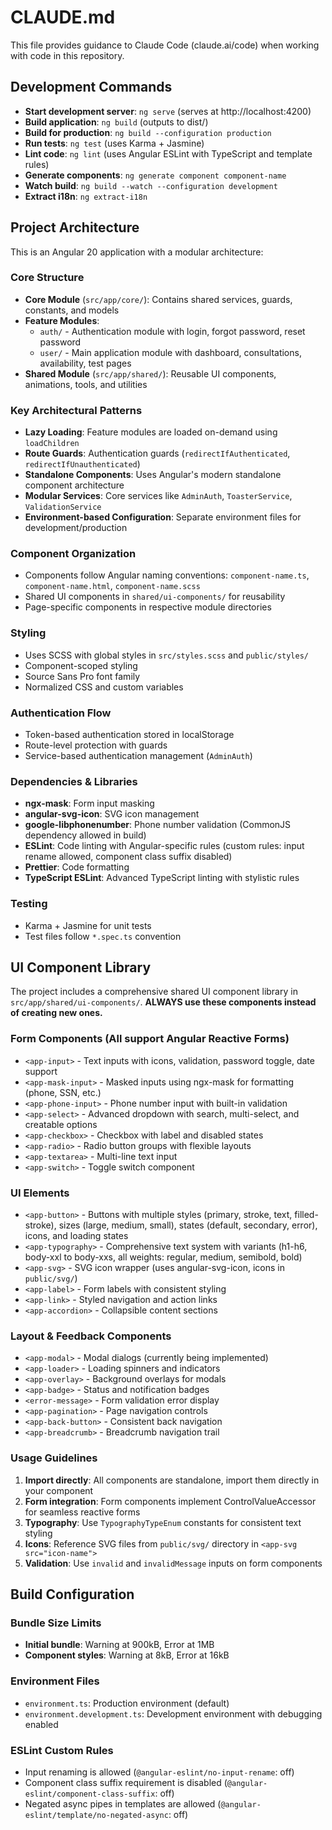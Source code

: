 # CLAUDE.md

This file provides guidance to Claude Code (claude.ai/code) when working with code in this repository.

## Development Commands

- **Start development server**: `ng serve` (serves at http://localhost:4200)
- **Build application**: `ng build` (outputs to dist/)
- **Build for production**: `ng build --configuration production`
- **Run tests**: `ng test` (uses Karma + Jasmine)
- **Lint code**: `ng lint` (uses Angular ESLint with TypeScript and template rules)
- **Generate components**: `ng generate component component-name`
- **Watch build**: `ng build --watch --configuration development`
- **Extract i18n**: `ng extract-i18n`

## Project Architecture

This is an Angular 20 application with a modular architecture:

### Core Structure
- **Core Module** (`src/app/core/`): Contains shared services, guards, constants, and models
- **Feature Modules**: 
  - `auth/` - Authentication module with login, forgot password, reset password
  - `user/` - Main application module with dashboard, consultations, availability, test pages
- **Shared Module** (`src/app/shared/`): Reusable UI components, animations, tools, and utilities

### Key Architectural Patterns
- **Lazy Loading**: Feature modules are loaded on-demand using `loadChildren`
- **Route Guards**: Authentication guards (`redirectIfAuthenticated`, `redirectIfUnauthenticated`)
- **Standalone Components**: Uses Angular's modern standalone component architecture
- **Modular Services**: Core services like `AdminAuth`, `ToasterService`, `ValidationService`
- **Environment-based Configuration**: Separate environment files for development/production

### Component Organization
- Components follow Angular naming conventions: `component-name.ts`, `component-name.html`, `component-name.scss`
- Shared UI components in `shared/ui-components/` for reusability
- Page-specific components in respective module directories

### Styling
- Uses SCSS with global styles in `src/styles.scss` and `public/styles/`
- Component-scoped styling
- Source Sans Pro font family
- Normalized CSS and custom variables

### Authentication Flow
- Token-based authentication stored in localStorage
- Route-level protection with guards
- Service-based authentication management (`AdminAuth`)

### Dependencies & Libraries
- **ngx-mask**: Form input masking
- **angular-svg-icon**: SVG icon management  
- **google-libphonenumber**: Phone number validation (CommonJS dependency allowed in build)
- **ESLint**: Code linting with Angular-specific rules (custom rules: input rename allowed, component class suffix disabled)
- **Prettier**: Code formatting
- **TypeScript ESLint**: Advanced TypeScript linting with stylistic rules

### Testing
- Karma + Jasmine for unit tests
- Test files follow `*.spec.ts` convention

## UI Component Library

The project includes a comprehensive shared UI component library in `src/app/shared/ui-components/`. **ALWAYS use these components instead of creating new ones.**

### Form Components (All support Angular Reactive Forms)
- `<app-input>` - Text inputs with icons, validation, password toggle, date support
- `<app-mask-input>` - Masked inputs using ngx-mask for formatting (phone, SSN, etc.)
- `<app-phone-input>` - Phone number input with built-in validation
- `<app-select>` - Advanced dropdown with search, multi-select, and creatable options
- `<app-checkbox>` - Checkbox with label and disabled states
- `<app-radio>` - Radio button groups with flexible layouts
- `<app-textarea>` - Multi-line text input
- `<app-switch>` - Toggle switch component

### UI Elements
- `<app-button>` - Buttons with multiple styles (primary, stroke, text, filled-stroke), sizes (large, medium, small), states (default, secondary, error), icons, and loading states
- `<app-typography>` - Comprehensive text system with variants (h1-h6, body-xxl to body-xxs, all weights: regular, medium, semibold, bold)
- `<app-svg>` - SVG icon wrapper (uses angular-svg-icon, icons in `public/svg/`)
- `<app-label>` - Form labels with consistent styling
- `<app-link>` - Styled navigation and action links
- `<app-accordion>` - Collapsible content sections

### Layout & Feedback Components
- `<app-modal>` - Modal dialogs (currently being implemented)
- `<app-loader>` - Loading spinners and indicators
- `<app-overlay>` - Background overlays for modals
- `<app-badge>` - Status and notification badges
- `<error-message>` - Form validation error display
- `<app-pagination>` - Page navigation controls
- `<app-back-button>` - Consistent back navigation
- `<app-breadcrumb>` - Breadcrumb navigation trail

### Usage Guidelines
1. **Import directly**: All components are standalone, import them directly in your component
2. **Form integration**: Form components implement ControlValueAccessor for seamless reactive forms
3. **Typography**: Use `TypographyTypeEnum` constants for consistent text styling
4. **Icons**: Reference SVG files from `public/svg/` directory in `<app-svg src="icon-name">`
5. **Validation**: Use `invalid` and `invalidMessage` inputs on form components

## Build Configuration

### Bundle Size Limits
- **Initial bundle**: Warning at 900kB, Error at 1MB
- **Component styles**: Warning at 8kB, Error at 16kB

### Environment Files
- `environment.ts`: Production environment (default)
- `environment.development.ts`: Development environment with debugging enabled

### ESLint Custom Rules
- Input renaming is allowed (`@angular-eslint/no-input-rename`: off)
- Component class suffix requirement is disabled (`@angular-eslint/component-class-suffix`: off)  
- Negated async pipes in templates are allowed (`@angular-eslint/template/no-negated-async`: off)